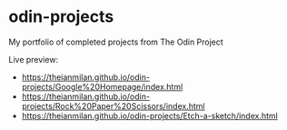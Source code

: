 # odin-projects
My portfolio of completed projects from The Odin Project

Live preview: 
* https://theianmilan.github.io/odin-projects/Google%20Homepage/index.html
* https://theianmilan.github.io/odin-projects/Rock%20Paper%20Scissors/index.html
* https://theianmilan.github.io/odin-projects/Etch-a-sketch/index.html
